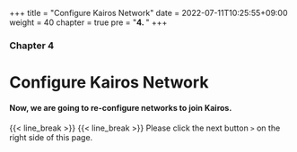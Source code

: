 +++
title = "Configure Kairos Network"
date = 2022-07-11T10:25:55+09:00
weight = 40
chapter = true
pre = "<b>4. </b>"
+++

### Chapter 4

# Configure Kairos Network

#### Now, we are going to re-configure networks to join Kairos.
#### 

{{< line_break >}}
{{< line_break >}}
Please click the next button ```>``` on the right side of this page.
